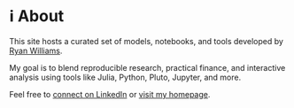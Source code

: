 # ℹ️ About

This site hosts a curated set of models, notebooks, and tools developed by [Ryan Williams](https://williamsryan.github.io).

My goal is to blend reproducible research, practical finance, and interactive analysis using tools like Julia, Python, Pluto, Jupyter, and more.

Feel free to [connect on LinkedIn](https://www.linkedin.com/in/ryan-paul-williams) or [visit my homepage](https://williamsryan.github.io).
